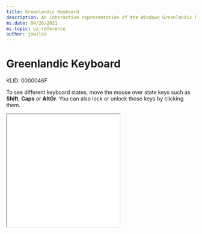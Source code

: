 ```yaml
---
title: Greenlandic Keyboard
description: An interactive representation of the Windows Greenlandic keyboard. To see different keyboard states, click or move the mouse over the state keys.
ms.date: 04/26/2021
ms.topic: ui-reference
author: jowilco
---
```


# Greenlandic Keyboard

KLID: 0000046F

To see different keyboard states, move the mouse over state keys such as **Shift**, **Caps** or **AltGr**. You can also lock or unlock those keys by clicking them.

<iframe src="kbdgrlnd.html" height="300"></iframe>
